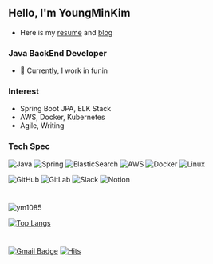 ## Hello, I'm YoungMinKim

- Here is my [resume](https://chipped-moat-7da.notion.site/b444d79f34be4d4db63b79e70c1d02c1) and [blog](https://bit.ly/ymim1085)

### Java BackEnd Developer

- 🏦 Currently, I work in funin

### Interest

- Spring Boot JPA, ELK Stack
- AWS, Docker, Kubernetes
- Agile, Writing

### Tech Spec

![Java](https://img.shields.io/badge/java-%23ED8B00.svg?style=for-the-badge&logo=java&logoColor=white)
![Spring](https://img.shields.io/badge/spring-%236DB33F.svg?style=for-the-badge&logo=spring&logoColor=white)
![ElasticSearch](https://img.shields.io/badge/-ElasticSearch-005571?style=for-the-badge&logo=elasticsearch)
![AWS](https://img.shields.io/badge/AWS-%23FF9900.svg?style=for-the-badge&logo=amazon-aws&logoColor=white)
![Docker](https://img.shields.io/badge/docker-%230db7ed.svg?style=for-the-badge&logo=docker&logoColor=white)
![Linux](https://img.shields.io/badge/Linux-FCC624?style=for-the-badge&logo=linux&logoColor=black)

![GitHub](https://img.shields.io/badge/github-%23121011.svg?style=for-the-badge&logo=github&logoColor=white)
![GitLab](https://img.shields.io/badge/gitlab-%23181717.svg?style=for-the-badge&logo=gitlab&logoColor=white)
![Slack](https://img.shields.io/badge/Slack-4A154B?style=for-the-badge&logo=slack&logoColor=white)
![Notion](https://img.shields.io/badge/Notion-%23000000.svg?style=for-the-badge&logo=notion&logoColor=white)

#
<div align=left>

![ym1085](https://github-readme-stats.vercel.app/api?username=ym1085&show_icons=true&layout=compact&theme=blue-green)

[![Top Langs](https://github-readme-stats.vercel.app/api/top-langs/?username=ym1085&layout=compact&theme=blue-green&langs_count=5)](https://github.com/anuraghazra/github-readme-stats)
   
#
[![Gmail Badge](https://img.shields.io/badge/-Gmail-d14836?style=flat-square&logo=Gmail&logoColor=white&link=mailto:youngmin1085@gmail.com)](mailto:youngmin1085@gmail.com)
[![Hits](https://hits.seeyoufarm.com/api/count/incr/badge.svg?url=https%3A%2F%2Fgithub.com%2Fym1085&count_bg=%2379C83D&title_bg=%23D5D337&icon=&icon_color=%23E7E7E7&title=hits&edge_flat=false)](https://hits.seeyoufarm.com)   
  
</div>
